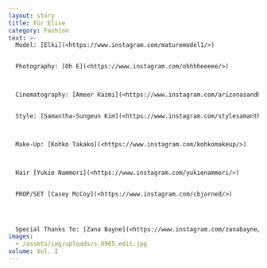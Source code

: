 ```yaml
---
layout: story
title: Für Elise
category: Fashion
text: >-
  Model: [Elki](<https://www.instagram.com/maturemodel1/>)


  Photography: [Oh E](<https://www.instagram.com/ohhhheeeee/>)



  Cinematography: [Ameer Kazmi](<https://www.instagram.com/arizonasandhoneybuns/>)


  Style: [Samantha-Sungeun Kim](<https://www.instagram.com/stylesamantha7/>)



  Make-Up: [Kohko Takako](<https://www.instagram.com/kohkomakeup/>)



  Hair [Yukie Nammori](<https://www.instagram.com/yukienammori/>)


  PROP/SET [Casey McCoy](<https://www.instagram.com/cbjorned/>)




  Special Thanks To: [Zana Bayne](<https://www.instagram.com/zanabayne/>)
images:
  - /assets/img/uploads/s_0965_edit.jpg
volume: Vol. I
---
```

